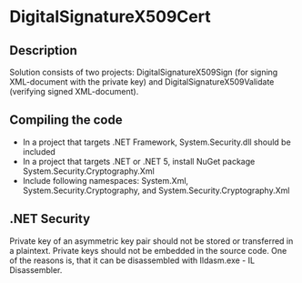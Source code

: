 # DigitalSignatureX509Cert 

## Description

Solution consists of two projects: DigitalSignatureX509Sign (for signing XML-document with the private key) 
and DigitalSignatureX509Validate (verifying signed XML-document).

## Compiling the code

- In a project that targets .NET Framework, System.Security.dll should be included
- In a project that targets .NET or .NET 5, install NuGet package System.Security.Cryptography.Xml
- Include following namespaces: System.Xml, System.Security.Cryptography, and System.Security.Cryptography.Xml

## .NET Security

Private key of an asymmetric key pair should not be stored or transferred in a plaintext.
Private keys should not be embedded in the source code. 
One of the reasons is, that it can be disassembled with Ildasm.exe - IL Disassembler.


